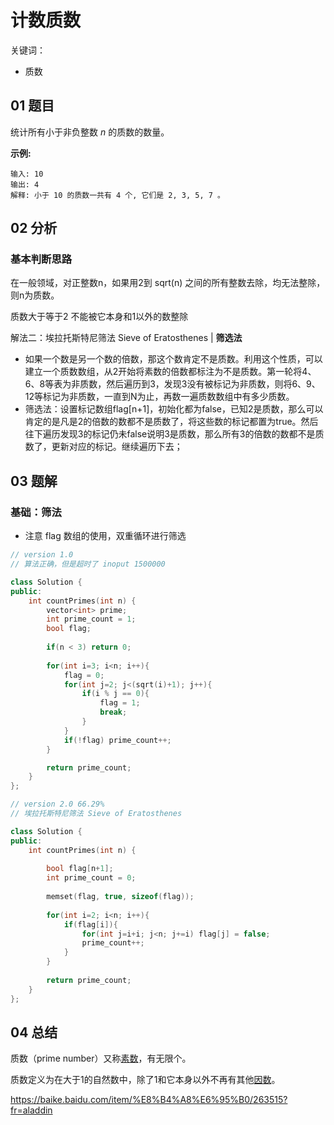 # 计数质数 

关键词：

- 质数

## 01 题目

统计所有小于非负整数 *n* 的质数的数量。

**示例:**

```
输入: 10
输出: 4
解释: 小于 10 的质数一共有 4 个, 它们是 2, 3, 5, 7 。
```

## 02 分析

### 基本判断思路

 在一般领域，对正整数n，如果用2到 sqrt(n) 之间的所有整数去除，均无法整除，则n为质数。

质数大于等于2 不能被它本身和1以外的数整除



解法二：埃拉托斯特尼筛法 Sieve of Eratosthenes | **筛选法**

- 如果一个数是另一个数的倍数，那这个数肯定不是质数。利用这个性质，可以建立一个质数数组，从2开始将素数的倍数都标注为不是质数。第一轮将4、6、8等表为非质数，然后遍历到3，发现3没有被标记为非质数，则将6、9、12等标记为非质数，一直到N为止，再数一遍质数数组中有多少质数。 
- 筛选法：设置标记数组flag[n+1]，初始化都为false，已知2是质数，那么可以肯定的是凡是2的倍数的数都不是质数了，将这些数的标记都置为true。然后往下遍历发现3的标记仍未false说明3是质数，那么所有3的倍数的数都不是质数了，更新对应的标记。继续遍历下去； 

## 03 题解

### 基础：筛法

- 注意 flag 数组的使用，双重循环进行筛选

```c++
// version 1.0
// 算法正确，但是超时了 inoput 1500000

class Solution {
public:
    int countPrimes(int n) {
        vector<int> prime;
        int prime_count = 1;
        bool flag;
        
        if(n < 3) return 0;
        
        for(int i=3; i<n; i++){
            flag = 0;
            for(int j=2; j<(sqrt(i)+1); j++){
                if(i % j == 0){
                    flag = 1;
                    break;
                }
            }
            if(!flag) prime_count++;
        }

        return prime_count;
    }
};
```

```c++
// version 2.0 66.29%
// 埃拉托斯特尼筛法 Sieve of Eratosthenes

class Solution {
public:
    int countPrimes(int n) {
        
        bool flag[n+1];
        int prime_count = 0;
        
        memset(flag, true, sizeof(flag));
        
        for(int i=2; i<n; i++){
            if(flag[i]){
                for(int j=i+i; j<n; j+=i) flag[j] = false;
                prime_count++;
            }
        }
            
        return prime_count;
    }
};
```

## 04 总结

质数（prime number）又称[素数](https://baike.baidu.com/item/%E7%B4%A0%E6%95%B0/115069)，有无限个。

质数定义为在大于1的自然数中，除了1和它本身以外不再有其他[因数](https://baike.baidu.com/item/%E5%9B%A0%E6%95%B0/9539111)。

https://baike.baidu.com/item/%E8%B4%A8%E6%95%B0/263515?fr=aladdin